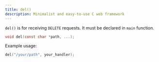 ```yaml
---
title: del()
description: Minimalist and easy-to-use C web framework
---
```


`del()` is for receiving `DELETE` requests. It must be declared in `main` function.

```c
void del(const char *path, ...);
```

Example usage:

```c
del("/your/path", your_handler);
```
